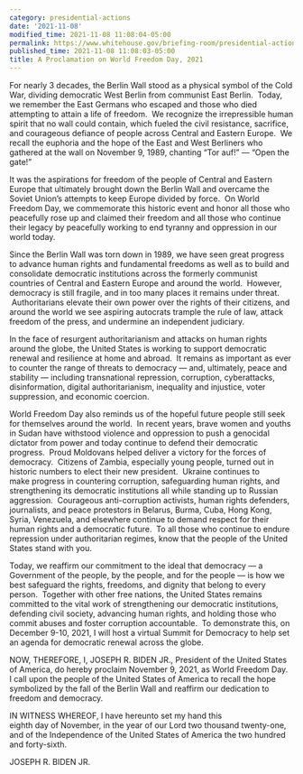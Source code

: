 ```yaml
---
category: presidential-actions
date: '2021-11-08'
modified_time: 2021-11-08 11:08:04-05:00
permalink: https://www.whitehouse.gov/briefing-room/presidential-actions/2021/11/08/a-proclamation-on-world-freedom-day-2021/
published_time: 2021-11-08 11:08:03-05:00
title: A Proclamation on World Freedom Day, 2021
---
```

 
For nearly 3 decades, the Berlin Wall stood as a physical symbol of the
Cold War, dividing democratic West Berlin from communist East Berlin. 
Today, we remember the East Germans who escaped and those who died
attempting to attain a life of freedom.  We recognize the irrepressible
human spirit that no wall could contain, which fueled the civil
resistance, sacrifice, and courageous defiance of people across Central
and Eastern Europe.  We recall the euphoria and the hope of the East and
West Berliners who gathered at the wall on November 9, 1989, chanting
“Tor auf!” — “Open the gate!”

It was the aspirations for freedom of the people of Central and Eastern
Europe that ultimately brought down the Berlin Wall and overcame the
Soviet Union’s attempts to keep Europe divided by force.  On World
Freedom Day, we commemorate this historic event and honor all those who
peacefully rose up and claimed their freedom and all those who continue
their legacy by peacefully working to end tyranny and oppression in our
world today.

Since the Berlin Wall was torn down in 1989, we have seen great progress
to advance human rights and fundamental freedoms as well as to build and
consolidate democratic institutions across the formerly communist
countries of Central and Eastern Europe and around the world.  However,
democracy is still fragile, and in too many places it remains under
threat.  Authoritarians elevate their own power over the rights of their
citizens, and around the world we see aspiring autocrats trample the
rule of law, attack freedom of the press, and undermine an independent
judiciary. 

In the face of resurgent authoritarianism and attacks on human rights
around the globe, the United States is working to support democratic
renewal and resilience at home and abroad.  It remains as important as
ever to counter the range of threats to democracy — and, ultimately,
peace and stability — including transnational repression, corruption,
cyberattacks, disinformation, digital authoritarianism, inequality and
injustice, voter suppression, and economic coercion. 

World Freedom Day also reminds us of the hopeful future people still
seek for themselves around the world.  In recent years, brave women and
youths in Sudan have withstood violence and oppression to push a
genocidal dictator from power and today continue to defend their
democratic progress.  Proud Moldovans helped deliver a victory for the
forces of democracy.  Citizens of Zambia, especially young people,
turned out in historic numbers to elect their new president.  Ukraine
continues to make progress in countering corruption, safeguarding human
rights, and strengthening its democratic institutions all while standing
up to Russian aggression.  Courageous anti-corruption activists, human
rights defenders, journalists, and peace protestors in Belarus, Burma,
Cuba, Hong Kong, Syria, Venezuela, and elsewhere continue to demand
respect for their human rights and a democratic future.  To all those
who continue to endure repression under authoritarian regimes, know that
the people of the United States stand with you.

Today, we reaffirm our commitment to the ideal that democracy — a
Government of the people, by the people, and for the people — is how we
best safeguard the rights, freedoms, and dignity that belong to every
person.  Together with other free nations, the United States remains
committed to the vital work of strengthening our democratic
institutions, defending civil society, advancing human rights, and
holding those who commit abuses and foster corruption accountable.  To
demonstrate this, on December 9-10, 2021, I will host a virtual Summit
for Democracy to help set an agenda for democratic renewal across the
globe. 

NOW, THEREFORE, I, JOSEPH R. BIDEN JR., President of the United States
of America, do hereby proclaim November 9, 2021, as World Freedom Day. 
I call upon the people of the United States of America to recall the
hope symbolized by the fall of the Berlin Wall and reaffirm our
dedication to freedom and democracy.

IN WITNESS WHEREOF, I have hereunto set my hand this  
eighth day of November, in the year of our Lord two thousand twenty-one,
and of the Independence of the United States of America the two hundred
and forty-sixth.

JOSEPH R. BIDEN JR. 
